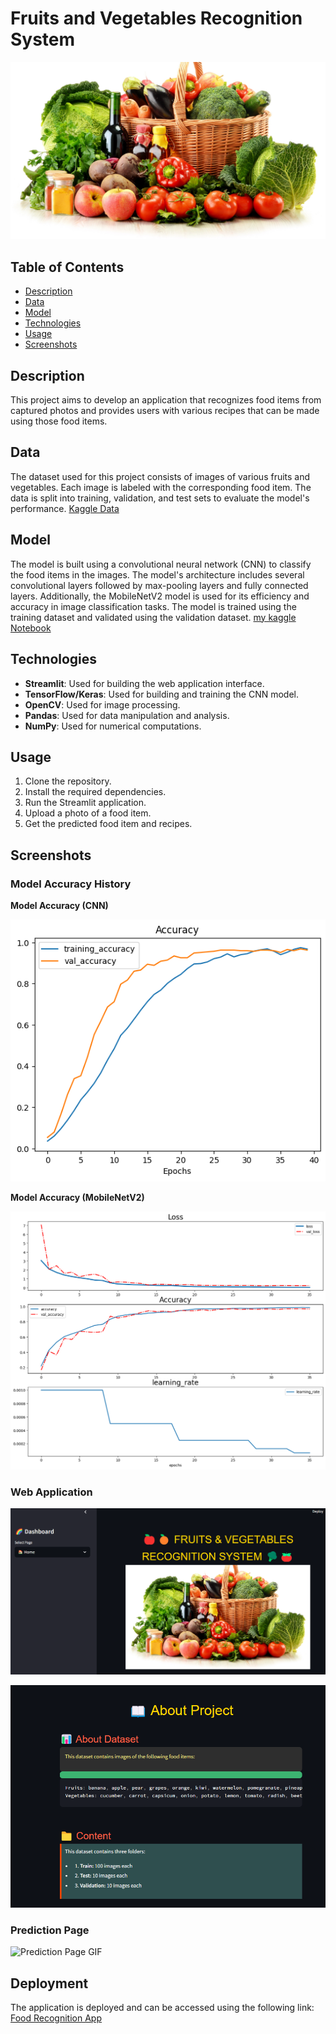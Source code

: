# Fruits and Vegetables Recognition System
![Model Accuracy (CNN)](home_img.jpg)

## Table of Contents
- [Description](#description)
- [Data](#data)
- [Model](#model)
- [Technologies](#technologies)
- [Usage](#usage)
- [Screenshots](#screenshots)

## Description
This project aims to develop an application that recognizes food items from captured photos and provides users with various recipes that can be made using those food items.

## Data
The dataset used for this project consists of images of various fruits and vegetables. Each image is labeled with the corresponding food item. The data is split into training, validation, and test sets to evaluate the model's performance.
[Kaggle Data](https://www.kaggle.com/datasets/kritikseth/fruit-and-vegetable-image-recognition/data)

## Model
The model is built using a convolutional neural network (CNN) to classify the food items in the images. The model's architecture includes several convolutional layers followed by max-pooling layers and fully connected layers. Additionally, the MobileNetV2 model is used for its efficiency and accuracy in image classification tasks. The model is trained using the training dataset and validated using the validation dataset. 
[my kaggle Notebook](https://www.kaggle.com/code/abdelmoneimrehab/fruits-and-vegetables-images-mobilenev2?scriptVersionId=196687061)

## Technologies
- **Streamlit**: Used for building the web application interface.
- **TensorFlow/Keras**: Used for building and training the CNN model.
- **OpenCV**: Used for image processing.
- **Pandas**: Used for data manipulation and analysis.
- **NumPy**: Used for numerical computations.

## Usage
1. Clone the repository.
2. Install the required dependencies.
3. Run the Streamlit application.
4. Upload a photo of a food item.
5. Get the predicted food item and recipes.

## Screenshots
### Model Accuracy History
**Model Accuracy (CNN)**

![Model Accuracy (CNN)](accuracy_of_CNN.png)

**Model Accuracy (MobileNetV2)**

![Model Accuracy (CNN)](accuracy_MobileNetV2.png)

### Web Application
![Web Application Screenshot](first_page.png)

![Web Application Screenshot](About_page.png)


### Prediction Page
![Prediction Page GIF](ScreenRecording2.gif)

## Deployment
The application is deployed and can be accessed using the following link:
[Food Recognition App](https://xmen3em-fruits-and-vegetables-recognition-system-main-vhfyxz.streamlit.app/)